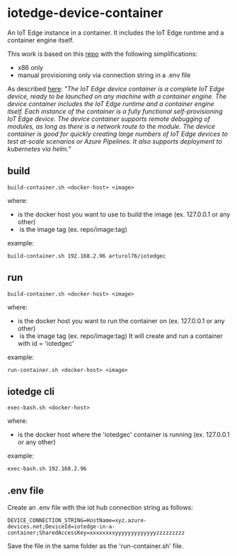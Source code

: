 # iotedge-device-container
An IoT Edge instance in a container.
It includes the IoT Edge runtime and a container engine itself.

This work is based on this [repo](https://github.com/toolboc/azure-iot-edge-device-container) with the following simplifications:
* x86 only
* manual provisioning only via connection string in a .env file 

As described [here](https://docs.microsoft.com/en-us/azure/iot-edge/development-environment#iot-edge-device-container):
*"The IoT Edge device container is a complete IoT Edge device, ready to be launched on any machine with a container engine. The device container includes the IoT Edge runtime and a container engine itself. Each instance of the container is a fully functional self-provisioning IoT Edge device. The device container supports remote debugging of modules, as long as there is a network route to the module. The device container is good for quickly creating large numbers of IoT Edge devices to test at-scale scenarios or Azure Pipelines. It also supports deployment to kubernetes via helm."*

## build
```
build-container.sh <docker-host> <image>
```
where:
* <docker-host> is the docker host you want to use to build the image (ex. 127.0.0.1 or any other)
* <image> is the image tag (ex. repo/image:tag)

example:
```
build-container.sh 192.168.2.96 arturol76/iotedgec
```

## run
```
build-container.sh <docker-host> <image>
```
where:
* <docker-host> is the docker host you want to run the container on (ex. 127.0.0.1 or any other)
* <image> is the image tag (ex. repo/image:tag)
It will create and run a container with id = 'iotedgec'

example:
```
run-container.sh <docker-host> <image>
```


## iotedge cli
```
exec-bash.sh <docker-host>
```
where:
* <docker-host> is the docker host where the 'iotedgec' container is running (ex. 127.0.0.1 or any other)

example:
```
exec-bash.sh 192.168.2.96
```

## .env file
Create an .env file with the iot hub connection string as follows:
```
DEVICE_CONNECTION_STRING=HostName=xyz.azure-devices.net;DeviceId=iotedge-in-a-container;SharedAccessKey=xxxxxxxxyyyyyyyyyyyyyzzzzzzzzz
```
Save the file in the same folder as the 'run-container.sh' file.
